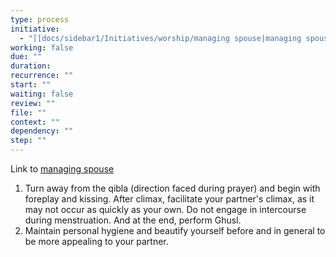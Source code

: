 ```yaml
---
type: process
initiative:
  - "[[docs/sidebar1/Initiatives/worship/managing spouse|managing spouse]]"
working: false
due: ""
duration: 
recurrence: ""
start: ""
waiting: false
review: ""
file: ""
context: ""
dependency: ""
step: ""
---
```


Link to [managing spouse](docs/sidebar1/Initiatives/worship/managing%20spouse.md)

1. Turn away from the qibla (direction faced during prayer) and begin with foreplay and kissing. After climax, facilitate your partner's climax, as it may not occur as quickly as your own. Do not engage in intercourse during menstruation. And at the end, perform Ghusl.
2. Maintain personal hygiene and beautify yourself before and in general to be more appealing to your partner.
 
